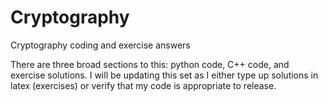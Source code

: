 # Cryptography
Cryptography coding and exercise answers

There are three broad sections to this: python code, C++ code, and exercise solutions.  I will be updating this set as I either type up solutions in latex (exercises) or verify that my code is appropriate to release.
